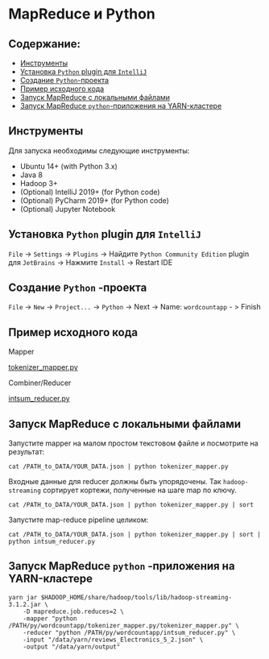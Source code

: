 # MapReduce и Python
## Содержание:

- [Инструменты](#Инструменты)
- [Установка `Python` plugin для `IntelliJ`](#Установка-`Python`-plugin-для-`IntelliJ`)
- [Создание `Python`-проекта](#Создание-`Python`-проекта)
- [Пример исходного кода](#Пример-исходного-кода)
- [Запуск MapReduce с локальными файлами](#Запуск-MapReduce-с-локальными-файлами)
- [Запуск MapReduce `python`-приложения на YARN-кластере](#Запуск-MapReduce-`python`-приложения-на-YARN-кластере)

## Инструменты

Для запуска необходимы следующие инструменты:

- Ubuntu 14+ (with Python 3.x)
- Java 8
- Hadoop 3+
- (Optional) IntelliJ 2019+ (for Python code)
- (Optional) PyCharm 2019+ (for Python code)
- (Optional) Jupyter Notebook

## Установка `Python` plugin для `IntelliJ`

`File` -> `Settings` -> `Plugins` -> Найдите `Python Community Edition` plugin для `JetBrains` -> Нажмите `Install` -> Restart IDE

## Создание `Python` -проекта

`File` -> `New` -> `Project...` -> `Python` -> Next ->  Name: `wordcountapp` - > Finish

## Пример исходного кода

Mapper

[tokenizer_mapper.py](./wordcountapp/tokenizer_mapper.py)

Combiner/Reducer

[intsum_reducer.py](./wordcountapp/intsum_reducer.py)

## Запуск MapReduce с локальными файлами

Запустите mapper на малом простом текстовом файле и посмотрите на результат:

`cat /PATH_to_DATA/YOUR_DATA.json | python tokenizer_mapper.py`

Входные данные для reducer должны быть упорядочены. Так `hadoop-streaming` сортирует кортежи, полученные на шаге map по ключу.

`cat /PATH_to_DATA/YOUR_DATA.json | python tokenizer_mapper.py | sort`

Запустите map-reduce pipeline целиком:

`cat /PATH_to_DATA/YOUR_DATA.json | python tokenizer_mapper.py | sort | python intsum_reducer.py`

## Запуск MapReduce `python` -приложения на YARN-кластере

```
yarn jar $HADOOP_HOME/share/hadoop/tools/lib/hadoop-streaming-3.1.2.jar \
    -D mapreduce.job.reduces=2 \
    -mapper "python /PATH/py/wordcountapp/tokenizer_mapper.py/tokenizer_mapper.py" \
    -reducer "python /PATH/py/wordcountapp/intsum_reducer.py" \
    -input "/data/yarn/reviews_Electronics_5_2.json" \
    -output "/data/yarn/output"
```
